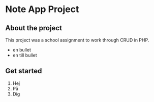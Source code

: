 # Note App Project

## About the project

This project was a school assignment to work through CRUD in PHP.

- en bullet
- en till bullet

## Get started

1. Hej
2. På
3. Dig
